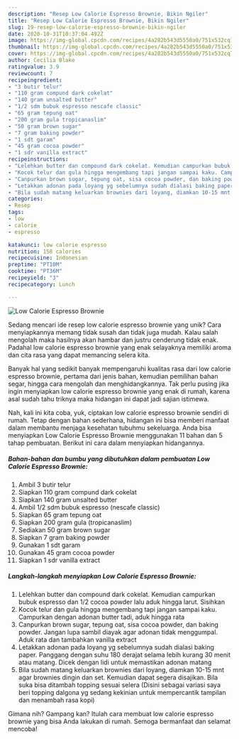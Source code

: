 ```yaml
---
description: "Resep Low Calorie Espresso Brownie, Bikin Ngiler"
title: "Resep Low Calorie Espresso Brownie, Bikin Ngiler"
slug: 19-resep-low-calorie-espresso-brownie-bikin-ngiler
date: 2020-10-31T10:37:04.492Z
image: https://img-global.cpcdn.com/recipes/4a282b543d5550a0/751x532cq70/low-calorie-espresso-brownie-foto-resep-utama.jpg
thumbnail: https://img-global.cpcdn.com/recipes/4a282b543d5550a0/751x532cq70/low-calorie-espresso-brownie-foto-resep-utama.jpg
cover: https://img-global.cpcdn.com/recipes/4a282b543d5550a0/751x532cq70/low-calorie-espresso-brownie-foto-resep-utama.jpg
author: Cecilia Blake
ratingvalue: 3.9
reviewcount: 7
recipeingredient:
- "3 butir telur"
- "110 gram compund dark cokelat"
- "140 gram unsalted butter"
- "1/2 sdm bubuk espresso nescafe classic"
- "65 gram tepung oat"
- "200 gram gula tropicanaslim"
- "50 gram brown sugar"
- "7 gram baking powder"
- "1 sdt garam"
- "45 gram cocoa powder"
- "1 sdr vanilla extract"
recipeinstructions:
- "Lelehkan butter dan compound dark cokelat. Kemudian campurkan bubuk espresso dan 1/2 cocoa powder lalu aduk hingga larut. Sisihkan"
- "Kocok telur dan gula hingga mengembang tapi jangan sampai kaku. Campurkan dengan adonan butter tadi, aduk hingga rata"
- "Canpurkan brown sugar, tepung oat, sisa cocoa powder, dan baking powder. Jangan lupa sambil diayak agar adonan tidak menggumpal. Aduk rata dan tambahkan vanilla extract"
- "Letakkan adonan pada loyang yg sebelumnya sudah dialasi baking paper. Panggang dengan suhu 180 derajat selama lebih kurang 30 menit atau matang. Dicek dengan lidi untuk memastikan adonan matang"
- "Bila sudah matang keluarkan brownies dari loyang, diamkan 10-15 mnt agar brownies dingin dan set. Kemudian dapat segera disajikan. Bila suka bisa ditambah topping sesuai selera (Disini sebagai variasi saya beri topping dalgona yg sedang kekinian untuk mempercantik tampilan dan menambah rasa kopi)"
categories:
- Resep
tags:
- low
- calorie
- espresso

katakunci: low calorie espresso 
nutrition: 158 calories
recipecuisine: Indonesian
preptime: "PT10M"
cooktime: "PT36M"
recipeyield: "3"
recipecategory: Lunch

---
```



![Low Calorie Espresso Brownie](https://img-global.cpcdn.com/recipes/4a282b543d5550a0/751x532cq70/low-calorie-espresso-brownie-foto-resep-utama.jpg)

Sedang mencari ide resep low calorie espresso brownie yang unik? Cara menyiapkannya memang tidak susah dan tidak juga mudah. Kalau salah mengolah maka hasilnya akan hambar dan justru cenderung tidak enak. Padahal low calorie espresso brownie yang enak selayaknya memiliki aroma dan cita rasa yang dapat memancing selera kita.

Banyak hal yang sedikit banyak mempengaruhi kualitas rasa dari low calorie espresso brownie, pertama dari jenis bahan, kemudian pemilihan bahan segar, hingga cara mengolah dan menghidangkannya. Tak perlu pusing jika ingin menyiapkan low calorie espresso brownie yang enak di rumah, karena asal sudah tahu triknya maka hidangan ini dapat jadi sajian istimewa.




Nah, kali ini kita coba, yuk, ciptakan low calorie espresso brownie sendiri di rumah. Tetap dengan bahan sederhana, hidangan ini bisa memberi manfaat dalam membantu menjaga kesehatan tubuhmu sekeluarga. Anda bisa menyiapkan Low Calorie Espresso Brownie menggunakan 11 bahan dan 5 tahap pembuatan. Berikut ini cara dalam menyiapkan hidangannya.

<!--inarticleads1-->

##### Bahan-bahan dan bumbu yang dibutuhkan dalam pembuatan Low Calorie Espresso Brownie:

1. Ambil 3 butir telur
1. Siapkan 110 gram compund dark cokelat
1. Siapkan 140 gram unsalted butter
1. Ambil 1/2 sdm bubuk espresso (nescafe classic)
1. Siapkan 65 gram tepung oat
1. Siapkan 200 gram gula (tropicanaslim)
1. Sediakan 50 gram brown sugar
1. Siapkan 7 gram baking powder
1. Gunakan 1 sdt garam
1. Gunakan 45 gram cocoa powder
1. Siapkan 1 sdr vanilla extract




<!--inarticleads2-->

##### Langkah-langkah menyiapkan Low Calorie Espresso Brownie:

1. Lelehkan butter dan compound dark cokelat. Kemudian campurkan bubuk espresso dan 1/2 cocoa powder lalu aduk hingga larut. Sisihkan
1. Kocok telur dan gula hingga mengembang tapi jangan sampai kaku. Campurkan dengan adonan butter tadi, aduk hingga rata
1. Canpurkan brown sugar, tepung oat, sisa cocoa powder, dan baking powder. Jangan lupa sambil diayak agar adonan tidak menggumpal. Aduk rata dan tambahkan vanilla extract
1. Letakkan adonan pada loyang yg sebelumnya sudah dialasi baking paper. Panggang dengan suhu 180 derajat selama lebih kurang 30 menit atau matang. Dicek dengan lidi untuk memastikan adonan matang
1. Bila sudah matang keluarkan brownies dari loyang, diamkan 10-15 mnt agar brownies dingin dan set. Kemudian dapat segera disajikan. Bila suka bisa ditambah topping sesuai selera (Disini sebagai variasi saya beri topping dalgona yg sedang kekinian untuk mempercantik tampilan dan menambah rasa kopi)




Gimana nih? Gampang kan? Itulah cara membuat low calorie espresso brownie yang bisa Anda lakukan di rumah. Semoga bermanfaat dan selamat mencoba!
